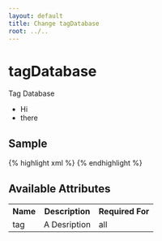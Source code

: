```yaml
---
layout: default
title: Change tagDatabase
root: ../..
---
```


# tagDatabase #

Tag Database

* Hi
* there

## Sample ##

{% highlight xml %}
<tagDatabase tag="A String"></tagDatabase>
{% endhighlight %}

## Available Attributes ##

<table>
<tr><th>Name</th><th>Description</th><th>Required For</th></tr>
<tr><td>tag</td><td>A Desription</td><td>all</td></tr>
</table>
